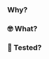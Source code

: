 <!-- ☝️ give your PR a short, but descriptive title. -->

### Why?

<!--
  Give reviewers the context necessary to understand this PR. For example,
  a link to the associated Shortcut story, or a few words describing the
  problem this PR solves.

  e.g. [SC000](https://app.shortcut.com/metaphor-data/story/000)
-->

### 🤓 What?

<!--
  Summary of the changes committed. How does your PR fix the above issue?
-->

### 🧪 Tested?

<!--
  Describe how the change was tested end-to-end.
-->
